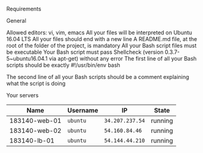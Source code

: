 Requirements

General

Allowed editors: vi, vim, emacs
All your files will be interpreted on Ubuntu 16.04 LTS
All your files should end with a new line
A README.md file, at the root of the folder of the project, is mandatory
All your Bash script files must be executable
Your Bash script must pass Shellcheck (version 0.3.7-5~ubuntu16.04.1 via apt-get) without any error
The first line of all your Bash scripts should be exactly #!/usr/bin/env bash

The second line of all your Bash scripts should be a comment explaining what the script is doing


Your servers

| Name            | Username   | IP               | State   |
|-----------------|------------|------------------|---------|
| 183140-web-01   | `ubuntu`   | `34.207.237.54`  | running |
| 183140-web-02   | `ubuntu`   | `54.160.84.46`   | running |
| 183140-lb-01    | `ubuntu`   | `54.144.44.210`  | running |
